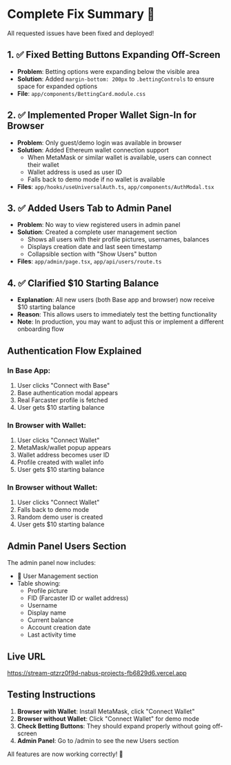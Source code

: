 # Complete Fix Summary 🎉

All requested issues have been fixed and deployed!

## 1. ✅ Fixed Betting Buttons Expanding Off-Screen
- **Problem**: Betting options were expanding below the visible area
- **Solution**: Added `margin-bottom: 200px` to `.bettingControls` to ensure space for expanded options
- **File**: `app/components/BettingCard.module.css`

## 2. ✅ Implemented Proper Wallet Sign-In for Browser
- **Problem**: Only guest/demo login was available in browser
- **Solution**: Added Ethereum wallet connection support
  - When MetaMask or similar wallet is available, users can connect their wallet
  - Wallet address is used as user ID
  - Falls back to demo mode if no wallet is available
- **Files**: `app/hooks/useUniversalAuth.ts`, `app/components/AuthModal.tsx`

## 3. ✅ Added Users Tab to Admin Panel
- **Problem**: No way to view registered users in admin panel
- **Solution**: Created a complete user management section
  - Shows all users with their profile pictures, usernames, balances
  - Displays creation date and last seen timestamp
  - Collapsible section with "Show Users" button
- **Files**: `app/admin/page.tsx`, `app/api/users/route.ts`

## 4. ✅ Clarified $10 Starting Balance
- **Explanation**: All new users (both Base app and browser) now receive $10 starting balance
- **Reason**: This allows users to immediately test the betting functionality
- **Note**: In production, you may want to adjust this or implement a different onboarding flow

## Authentication Flow Explained

### In Base App:
1. User clicks "Connect with Base"
2. Base authentication modal appears
3. Real Farcaster profile is fetched
4. User gets $10 starting balance

### In Browser with Wallet:
1. User clicks "Connect Wallet"
2. MetaMask/wallet popup appears
3. Wallet address becomes user ID
4. Profile created with wallet info
5. User gets $10 starting balance

### In Browser without Wallet:
1. User clicks "Connect Wallet"
2. Falls back to demo mode
3. Random demo user is created
4. User gets $10 starting balance

## Admin Panel Users Section
The admin panel now includes:
- 👥 User Management section
- Table showing:
  - Profile picture
  - FID (Farcaster ID or wallet address)
  - Username
  - Display name
  - Current balance
  - Account creation date
  - Last activity time

## Live URL
https://stream-qtzrz0f9d-nabus-projects-fb6829d6.vercel.app

## Testing Instructions
1. **Browser with Wallet**: Install MetaMask, click "Connect Wallet"
2. **Browser without Wallet**: Click "Connect Wallet" for demo mode
3. **Check Betting Buttons**: They should expand properly without going off-screen
4. **Admin Panel**: Go to /admin to see the new Users section

All features are now working correctly! 🚀
